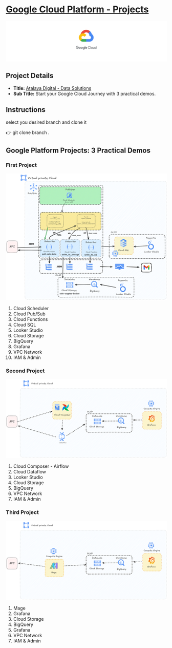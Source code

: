 # [Google Cloud Platform - Projects](https://atalaya.digital)

![Image](./assets/gcp-hero.png "GCP Professional Engineer Projects")

## Project Details

- **Title:** [Atalaya Digital - Data Solutions](https://atalaya.digital)
- **Sub Title:** Start your Google Cloud Journey with 3 practical demos.

## Instructions

select you desired branch and clone it

👉 git clone branch .

## Google Platform Projects: 3 Practical Demos

### First Project

![Image](./assets/gcp-native.png "GCP Professional Engineer Projects")

1.  Cloud Scheduler
2.  Cloud Pub/Sub
3.  Cloud Functions
4.  Cloud SQL
5.  Looker Studio
6.  Cloud Storage
7.  BigQuery
8.  Grafana
9.  VPC Network
10. IAM & Admin

### Second Project

![Image](./assets/gcp-airflow.png "GCP Professional Engineer Projects")

1.  Cloud Composer - Airflow
2.  Cloud Dataflow
3.  Looker Studio
4.  Cloud Storage
5.  BigQuery
6.  VPC Network
7.  IAM & Admin

### Third Project

![Image](./assets/gcp-mage.png "GCP Professional Engineer Projects")

1.  Mage
2.  Grafana
3.  Cloud Storage
4.  BigQuery
5.  Grafana
6.  VPC Network
7.  IAM & Admin
